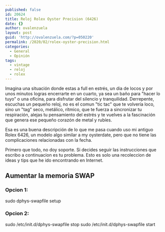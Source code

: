 ```yaml
---
published: false
id: 20624
title: Reloj Rolex Oyster Precision (6426)
date: {}
author: ovalenzuela
layout: post
guid: 'http://ovalenzuela.com/?p=050220'
permalink: /2020/02/rolex-oyster-precision.html
categories:
  - General
  - Opinión
tags:
  - vintage
  - reloj
  - rolex
---
```

Imagina una situación donde estas a full en estrés, un dia de locos y por unos minutos logras encerrarte en un cuarto, ya sea un baño para "hacer lo tuyo" o una oficina, para disfrutar del silencio y tranquilidad. Derrepente, escuchas un pequeño reloj, no es el comun "tic tac" que te volvería loco, sino un "tag" seco, metálico, rítmico, que te fuerza a sincronizar tu respiración, alejas tu pensamiento del estrés y te vuelves a la fascinación que genera ese pequeño corazón de metal y rubíes.

Esa es una buena descripción de lo que me pasa cuando uso mi antiguo Rolex 6426, un modelo algo similar a my oysterdate, pero que no tiene las complicaciones relacionadas con la fecha.



Primero que todo, no doy soporte. Si decides seguir las instrucciones que escribo a continuacion es tu problema.
Esto es solo una recoleccion de ideas y tips que he ido encontrando en Internet.

## Aumentar la memoria SWAP

### Opcion 1:
sudo dphys-swapfile setup

### Opcion 2:
sudo /etc/init.d/dphys-swapfile stop
sudo /etc/init.d/dphys-swapfile start
